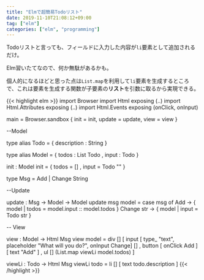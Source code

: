 ```yaml
---
title: "Elmで超簡易Todoリスト"
date: 2019-11-10T21:08:12+09:00
tag: ["elm"]
categories: ["elm", "programming"]
---
```


Todoリストと言っても、フィールドに入力した内容が`li`要素として追加されるだけ。

Elm習いたてなので、何か無駄があるかも。

個人的になるほどと思った点は`List.map`を利用して`li`要素を生成するところで、これは要素を生成する関数が子要素の**リスト**を引数に取るから実現できる。


{{< highlight elm >}}
import Browser
import Html exposing (..)
import Html.Attributes exposing (..)
import Html.Events exposing (onClick, onInput)

main =
  Browser.sandbox { init = init, update = update, view = view }

--Model

type alias Todo =
  { description : String
  }

type alias Model =
  { todos : List Todo
  , input : Todo
  }

init : Model
init =
  { todos = []
  , input = Todo ""
  }

type Msg = Add | Change String

--Update

update : Msg -> Model -> Model
update msg model =
  case msg of
    Add ->
      { model | todos = model.input :: model.todos }
    Change str ->
      { model | input = Todo str }

-- View

view : Model -> Html Msg
view model = 
  div []
    [ input [ type_ "text", placeholder "What will you do?", onInput Change] []
    , button [ onClick Add ] [ text "Add" ]
    , ul [] (List.map viewLi model.todos)
    ]

viewLi : Todo -> Html Msg
viewLi todo =
  li [] [ text todo.description ]
{{< /highlight >}}
